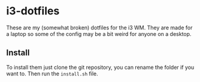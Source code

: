 # i3-dotfiles

These are my (somewhat broken) dotfiles for the i3 WM. They are made for a laptop so some of the config may be a bit weird for anyone on a desktop. 

## Install

To install them just clone the git repository, you can rename the folder if you want to. Then run the `install.sh` file.


